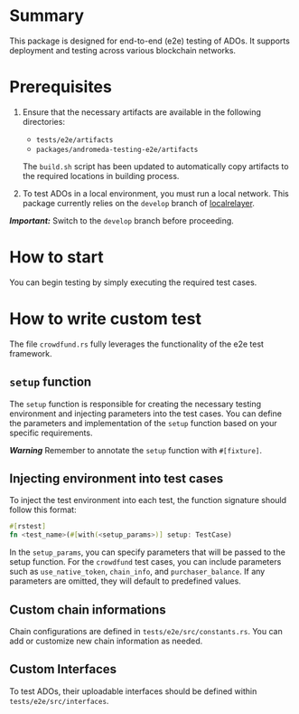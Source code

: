 # Summary
This package is designed for end-to-end (e2e) testing of ADOs. It supports deployment and testing across various blockchain networks.

# Prerequisites
1. Ensure that the necessary artifacts are available in the following directories:
    - `tests/e2e/artifacts`
    - `packages/andromeda-testing-e2e/artifacts`

    The `build.sh` script has been updated to automatically copy artifacts to the required locations in building process.

2. To test ADOs in a local environment, you must run a local network. This package currently relies on the `develop` branch of [localrelayer](https://github.com/andromedaprotocol/localrelayer/).

***Important:*** Switch to the `develop` branch before proceeding.

# How to start
You can begin testing by simply executing the required test cases.

# How to write custom test
The file `crowdfund.rs` fully leverages the functionality of the e2e test framework.
## `setup` function
The `setup` function is responsible for creating the necessary testing environment and injecting parameters into the test cases. You can define the parameters and implementation of the `setup` function based on your specific requirements.

***Warning*** Remember to annotate the `setup` function with `#[fixture]`.

## Injecting environment into test cases
To inject the test environment into each test, the function signature should follow this format:

```rust
#[rstest]
fn <test_name>(#[with(<setup_params>)] setup: TestCase)
```
In the `setup_params`, you can specify parameters that will be passed to the setup function. For the `crowdfund` test cases, you can include parameters such as `use_native_token`, `chain_info`, and `purchaser_balance`. If any parameters are omitted, they will default to predefined values.

## Custom chain informations
Chain configurations are defined in `tests/e2e/src/constants.rs`. You can add or customize new chain information as needed.

## Custom Interfaces
To test ADOs, their uploadable interfaces should be defined within `tests/e2e/src/interfaces`.